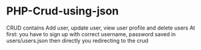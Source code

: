 # PHP-Crud-using-json
CRUD contains Add user, update user, view user profile and delete users
At first:
you have to sign up with correct username, password saved in users/users.json
then directly you redirecting to the crud

